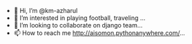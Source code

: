 - 👋 Hi, I’m @km-azharul
- 👀 I’m interested in playing football, traveling ...
- 💞️ I’m looking to collaborate on django team...
- 📫 How to reach me http://aisomon.pythonanywhere.com/...
